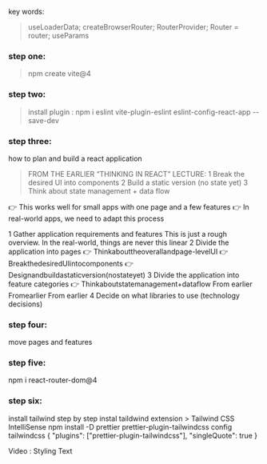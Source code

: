 key words:

> useLoaderData; createBrowserRouter; RouterProvider; Router = router; useParams

### step one:

> npm create vite@4

### step two:

> install plugin : npm i eslint vite-plugin-eslint eslint-config-react-app --save-dev

### step three:

how to plan and build a react application

> FROM THE EARLIER “THINKING IN REACT” LECTURE:
> 1 Break the desired UI into components
> 2 Build a static version (no state yet)
> 3 Think about state management + data flow

👉 This works well for small apps with one page and a few features
👉 In real-world apps, we need to adapt this process

1 Gather application requirements and features
This is just a rough overview. In the real-world, things are never this linear
2 Divide the application into pages
👉 Thinkabouttheoverallandpage-levelUI
👉 BreakthedesiredUIintocomponents
👉 Designandbuildastaticversion(nostateyet)
3 Divide the application into feature categories
👉 Thinkaboutstatemanagement+dataflow
From earlier Fromearlier
From earlier
4 Decide on what libraries to use (technology decisions)

### step four:

move pages and features

### step five:

npm i react-router-dom@4

### step six:

install tailwind step by step
instal taildwind extension > Tailwind CSS IntelliSense
npm install -D prettier prettier-plugin-tailwindcss
config tailwindcss
{
"plugins": ["prettier-plugin-tailwindcss"],
"singleQuote": true
}

Video : Styling Text
